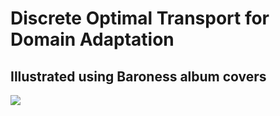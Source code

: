 # Discrete Optimal Transport for Domain Adaptation

## Illustrated using Baroness album covers

    
![](images/domainAdaptation_OT_9_0.png)
    

